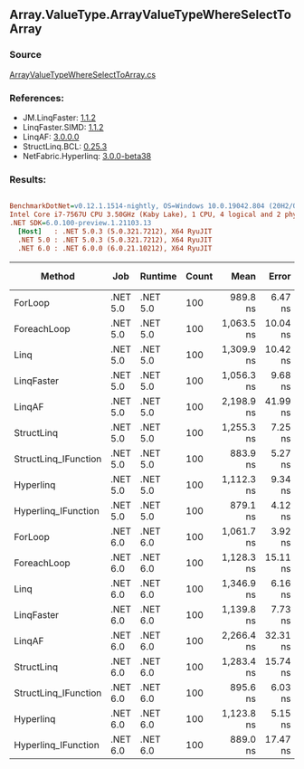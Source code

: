 ﻿## Array.ValueType.ArrayValueTypeWhereSelectToArray

### Source
[ArrayValueTypeWhereSelectToArray.cs](../LinqBenchmarks/Array/ValueType/ArrayValueTypeWhereSelectToArray.cs)

### References:
- JM.LinqFaster: [1.1.2](https://www.nuget.org/packages/JM.LinqFaster/1.1.2)
- LinqFaster.SIMD: [1.1.2](https://www.nuget.org/packages/LinqFaster.SIMD/1.0.3)
- LinqAF: [3.0.0.0](https://www.nuget.org/packages/LinqAF/3.0.0.0)
- StructLinq.BCL: [0.25.3](https://www.nuget.org/packages/StructLinq.BCL/0.25.3)
- NetFabric.Hyperlinq: [3.0.0-beta38](https://www.nuget.org/packages/NetFabric.Hyperlinq/3.0.0-beta38)

### Results:
``` ini

BenchmarkDotNet=v0.12.1.1514-nightly, OS=Windows 10.0.19042.804 (20H2/October2020Update)
Intel Core i7-7567U CPU 3.50GHz (Kaby Lake), 1 CPU, 4 logical and 2 physical cores
.NET SDK=6.0.100-preview.1.21103.13
  [Host]   : .NET 5.0.3 (5.0.321.7212), X64 RyuJIT
  .NET 5.0 : .NET 5.0.3 (5.0.321.7212), X64 RyuJIT
  .NET 6.0 : .NET 6.0.0 (6.0.21.10212), X64 RyuJIT


```
|               Method |      Job |  Runtime | Count |       Mean |    Error |   StdDev | Ratio | RatioSD |  Gen 0 | Gen 1 | Gen 2 | Allocated |
|--------------------- |--------- |--------- |------ |-----------:|---------:|---------:|------:|--------:|-------:|------:|------:|----------:|
|              ForLoop | .NET 5.0 | .NET 5.0 |   100 |   989.8 ns |  6.47 ns |  6.05 ns |  1.00 |    0.00 | 3.4866 |     - |     - |      7 KB |
|          ForeachLoop | .NET 5.0 | .NET 5.0 |   100 | 1,063.5 ns | 10.04 ns |  8.90 ns |  1.08 |    0.01 | 3.4866 |     - |     - |      7 KB |
|                 Linq | .NET 5.0 | .NET 5.0 |   100 | 1,309.9 ns | 10.42 ns |  9.24 ns |  1.32 |    0.01 | 2.5082 |     - |     - |      5 KB |
|           LinqFaster | .NET 5.0 | .NET 5.0 |   100 | 1,056.3 ns |  9.68 ns |  9.06 ns |  1.07 |    0.01 | 2.9659 |     - |     - |      6 KB |
|               LinqAF | .NET 5.0 | .NET 5.0 |   100 | 2,198.9 ns | 41.99 ns | 39.28 ns |  2.22 |    0.05 | 3.4714 |     - |     - |      7 KB |
|           StructLinq | .NET 5.0 | .NET 5.0 |   100 | 1,255.3 ns |  7.25 ns |  6.43 ns |  1.27 |    0.01 | 1.0891 |     - |     - |      2 KB |
| StructLinq_IFunction | .NET 5.0 | .NET 5.0 |   100 |   883.9 ns |  5.27 ns |  4.93 ns |  0.89 |    0.01 | 1.0433 |     - |     - |      2 KB |
|            Hyperlinq | .NET 5.0 | .NET 5.0 |   100 | 1,112.3 ns |  9.34 ns |  7.29 ns |  1.13 |    0.01 | 1.0433 |     - |     - |      2 KB |
|  Hyperlinq_IFunction | .NET 5.0 | .NET 5.0 |   100 |   879.1 ns |  4.12 ns |  3.44 ns |  0.89 |    0.01 | 1.0433 |     - |     - |      2 KB |
|              ForLoop | .NET 6.0 | .NET 6.0 |   100 | 1,061.7 ns |  3.92 ns |  3.48 ns |  1.07 |    0.01 | 3.4866 |     - |     - |      7 KB |
|          ForeachLoop | .NET 6.0 | .NET 6.0 |   100 | 1,128.3 ns | 15.11 ns | 13.39 ns |  1.14 |    0.02 | 3.4866 |     - |     - |      7 KB |
|                 Linq | .NET 6.0 | .NET 6.0 |   100 | 1,346.9 ns |  6.16 ns |  4.81 ns |  1.36 |    0.01 | 2.5082 |     - |     - |      5 KB |
|           LinqFaster | .NET 6.0 | .NET 6.0 |   100 | 1,139.8 ns |  7.73 ns |  6.85 ns |  1.15 |    0.01 | 2.9659 |     - |     - |      6 KB |
|               LinqAF | .NET 6.0 | .NET 6.0 |   100 | 2,266.4 ns | 32.31 ns | 30.23 ns |  2.29 |    0.04 | 3.4714 |     - |     - |      7 KB |
|           StructLinq | .NET 6.0 | .NET 6.0 |   100 | 1,283.4 ns | 15.74 ns | 14.73 ns |  1.30 |    0.02 | 1.0891 |     - |     - |      2 KB |
| StructLinq_IFunction | .NET 6.0 | .NET 6.0 |   100 |   895.6 ns |  6.03 ns |  5.64 ns |  0.90 |    0.01 | 1.0433 |     - |     - |      2 KB |
|            Hyperlinq | .NET 6.0 | .NET 6.0 |   100 | 1,123.8 ns |  5.15 ns |  4.57 ns |  1.14 |    0.01 | 1.0433 |     - |     - |      2 KB |
|  Hyperlinq_IFunction | .NET 6.0 | .NET 6.0 |   100 |   889.0 ns | 17.47 ns | 13.64 ns |  0.90 |    0.02 | 1.0433 |     - |     - |      2 KB |
